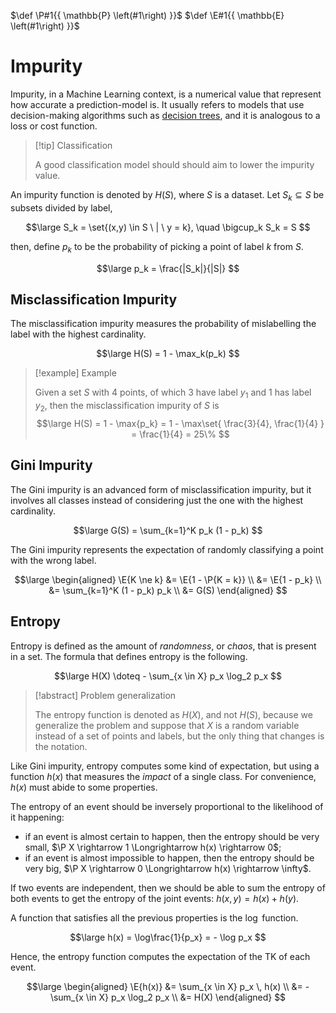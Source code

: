 $\def \P#1{{ \mathbb{P} \left(#1\right) }}$
$\def \E#1{{ \mathbb{E} \left(#1\right) }}$

# Impurity

Impurity, in a Machine Learning context, is a numerical value that represent how accurate a prediction-model is. It usually refers to models that use decision-making algorithms such as [decision trees](/AI%20and%20ML/Unit%202/Supervised%20Learning/Decision%20Trees.md), and it is analogous to a loss or cost function.

> [!tip] Classification
> 
> A good classification model should should aim to lower the impurity value.


An impurity function is denoted by $H(S)$, where $S$ is a dataset. Let $S_k \subseteq S$ be subsets divided by label,

$$\large
	S_k = \set{(x,y) \in S \ | \ y = k}, \quad
	\bigcup_k S_k = S
$$

then, define $p_k$ to be the probability of picking a point of label $k$ from $S$.

$$\large
	p_k = \frac{|S_k|}{|S|}
$$

## Misclassification Impurity

The misclassification impurity measures the probability of mislabelling the label with the highest cardinality.

$$\large
	H(S) = 1 - \max_k(p_k)
$$

> [!example] Example
> 
> Given a set $S$ with 4 points, of which 3 have label $y_1$ and 1 has label $y_2$, then the misclassification impurity of $S$ is
> $$\large
> 	H(S) = 1 - \max{p_k}
> 	= 1 - \max\set{ \frac{3}{4}, \frac{1}{4} }
> 	= \frac{1}{4} = 25\%
> $$

## Gini Impurity

The Gini impurity is an advanced form of misclassification impurity, but it involves all classes instead of considering just the one with the highest cardinality.

$$\large
	G(S) = \sum_{k=1}^K p_k (1 - p_k)
$$

The Gini impurity represents the expectation of randomly classifying a point with the wrong label.

$$\large
\begin{aligned}
	\E{K \ne k}
	&= \E{1 - \P{K = k}} \\
	&= \E{1 - p_k} \\
	&= \sum_{k=1}^K (1 - p_k) p_k \\
	&= G(S)
\end{aligned}
$$

## Entropy

Entropy is defined as the amount of *randomness*, or *chaos*, that is present in a set. The formula that defines entropy is the following.

$$\large
	H(X) \doteq - \sum_{x \in X} p_x \log_2 p_x
$$

> [!abstract] Problem generalization
> 
> The entropy function is denoted as $H(X)$, and not $H(S)$, because we generalize the problem and suppose that $X$ is a random variable instead of a set of points and labels, but the only thing that changes is the notation.

Like Gini impurity, entropy computes some kind of expectation, but using a function $h(x)$ that measures the *impact* of a single class. For convenience, $h(x)$ must abide to some properties.

The entropy of an event should be inversely proportional to the likelihood of it happening:
- if an event is almost certain to happen, then the entropy should be very small, $\P X \rightarrow 1 \Longrightarrow h(x) \rightarrow 0$;
- if an event is almost impossible to happen, then the entropy should be very big, $\P X \rightarrow 0 \Longrightarrow h(x) \rightarrow \infty$.

If two events are independent, then we should be able to sum the entropy of both events to get the entropy of the joint events: $h(x,y) = h(x) + h(y)$.

A function that satisfies all the previous properties is the $\log$ function. 

$$\large
	h(x) = \log\frac{1}{p_x} = - \log p_x
$$

Hence, the entropy function computes the expectation of the TK of each event.

$$\large
\begin{aligned}
	\E{h(x)} &= \sum_{x \in X} p_x \, h(x) \\
	&= - \sum_{x \in X} p_x \log_2 p_x \\
	&= H(X)
\end{aligned}
$$
